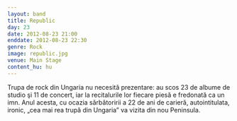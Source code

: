 ```yaml
---
layout: band
title: Republic
day: 23
date: 2012-08-23 21:00
enddate: 2012-08-23 22:30
genre: Rock
image: republic.jpg
venue: Main Stage
content_hu: hu
---
```


Trupa de rock din Ungaria nu necesită prezentare: au scos 23 de albume de studio şi 11 de concert, iar la recitalurile lor fiecare piesă e fredonată ca un imn. Anul acesta, cu ocazia sărbătoririi a 22 de ani de carieră, autointitulata, ironic, „cea mai rea trupă din Ungaria” va vizita din nou Peninsula. 